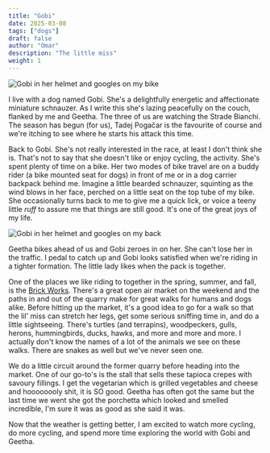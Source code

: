```yaml
---
title: "Gobi"
date: 2025-03-08
tags: ["dogs"]
draft: false
author: "Omar"
description: "The little miss"
weight: 1
---
```


![Gobi in her helmet and googles on my bike](/gobike.webp)

I live with a dog named Gobi. She's a delightfully energetic and
affectionate miniature schnauzer. As I write this she's lazing
peacefully on the couch, flanked by me and Geetha. The three of us
are watching the Strade Bianchi. The season has begun (for us), Tadej Pogačar is the favourite of course and we're itching to see where he starts his attack this time.

Back to Gobi. She's not really interested in the race, at least I don't
think she is. That's not to say that she doesn't like or enjoy cycling,
the activity. She's spent plenty of time on a bike. Her two modes of
bike travel are on a buddy rider (a bike mounted seat for dogs) in front
of me or in a dog carrier backpack behind me. Imagine a little bearded
schnauzer, squinting as the wind blows in her face, perched on a little
seat on the top tube of my bike. She occasionally turns back to me to give
me a quick lick, or voice a teeny little *ruff* to assure me that things
are still good. It's one of the great joys of my life.

![Gobi in her helmet and googles on my back](/buddyrider.jpg)

Geetha bikes ahead of us and Gobi zeroes in on her. She can't lose her
in the traffic. I pedal to catch up and Gobi looks satisfied when we're
riding in a tighter formation. The little lady likes when the pack is
together.

One of the places we like riding to together in the spring, summer, and fall, is the [Brick Works](https://www.evergreen.ca/evergreen-brick-works/). There's
a great open air market on the weekend and the paths in and out of the
quarry make for great walks for humans and dogs alike. Before hitting up
the market, it's a good idea to go for a walk so that the lil' miss can
stretch her legs, get some serious sniffing time in, and do a little
sightseeing. There's turtles (and terrapins), woodpeckers, gulls, herons,
hummingbirds, ducks, hawks, and more and more and more. I actually don't
know the names of a lot of the animals we see on these walks. There are
snakes as well but we've never seen one.

We do a little circuit around the former quarry before heading into the
market. One of our go-to's is the stall that sells these tapioca crepes
with savoury fillings. I get the vegetarian which is grilled vegetables
and cheese and hoooooooly shit, it is SO good. Geetha has often got the
same but the last time we went she got the porchetta which looked and
smelled incredible, I'm sure it was as good as she said it was.

Now that the weather is getting better, I am excited to watch more cycling, do more cycling, and spend more time exploring the world with Gobi and Geetha.
